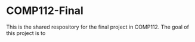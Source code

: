 # COMP112-Final
This is the shared respository for the final project in COMP112. The goal of this project is to 
